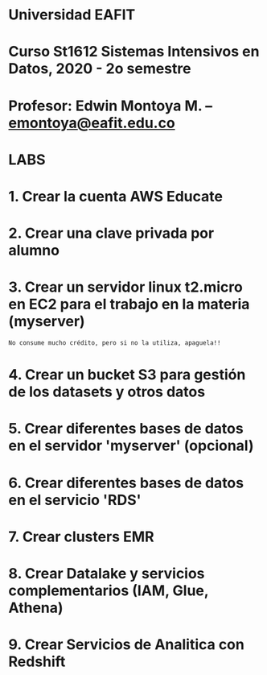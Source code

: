 # Universidad EAFIT
# Curso St1612 Sistemas Intensivos en Datos, 2020 - 2o semestre
# Profesor: Edwin Montoya M. – emontoya@eafit.edu.co

# LABS

# 1. Crear la cuenta AWS Educate

# 2. Crear una clave privada por alumno

# 3. Crear un servidor linux t2.micro en EC2 para el trabajo en la materia (myserver)

    No consume mucho crédito, pero si no la utiliza, apaguela!!

# 4. Crear un bucket S3 para gestión de los datasets y otros datos

# 5. Crear diferentes bases de datos en el servidor 'myserver' (opcional)

# 6. Crear diferentes bases de datos en el servicio 'RDS'

# 7. Crear clusters EMR

# 8. Crear Datalake y servicios complementarios (IAM, Glue, Athena)

# 9. Crear Servicios de Analitica con Redshift

